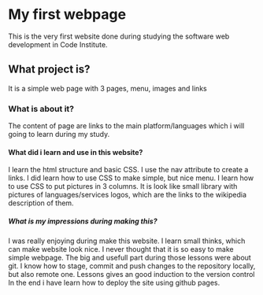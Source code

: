 # My first webpage

This is the very first website done during studying the software web development in Code Institute.

## What project is?

It is a simple web page with 3 pages, menu, images and links

### What is about it?

The content of page are links to the main platform/languages which i will going to learn during my study.

#### What did i learn and use in this website?

I learn the html structure and basic CSS.
I use the nav attribute to create a links.
I did learn how to use CSS to make simple, but nice menu.
I learn how to use CSS to put pictures in 3 columns. It is look like small library
with pictures of languages/services logos, which are the links to the wikipedia description
of them.

##### What is my impressions during making this?

I was really enjoying during make this website. I learn small thinks,
which can make website look nice. I never thought that it is so easy to make simple webpage.
The big and usefull part during those lessons were about git. I know how to stage, commit and push changes to the repository locally, but also remote one.
Lessons gives an good induction to the version control
In the end i have learn how to deploy the site using github pages.

